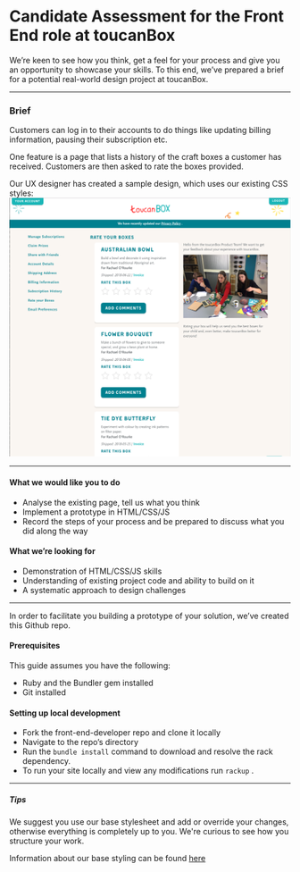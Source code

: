 # Candidate Assessment for the Front End role at toucanBox

We’re keen to see how you think, get a feel for your process and give you an opportunity to showcase your skills. To this end, we’ve prepared a brief for a potential real-world design project at toucanBox.

---

### Brief

Customers can log in to their accounts to do things like updating billing information, pausing their subscription etc. 

One feature is a page that lists a history of the craft boxes a customer has received. Customers are then asked to rate the boxes provided. 

Our UX designer has created a sample design, which uses our existing CSS styles:
![Desktop Screenshot](/rate_your_boxes_desktop.png?raw=true "Desktop Screenshot")


---

#### What we would like you to do
- Analyse the existing page, tell us what you think
- Implement a prototype in HTML/CSS/JS
- Record the steps of your process and be prepared to discuss what you did along the way

#### What we’re looking for
- Demonstration of HTML/CSS/JS skills
- Understanding of existing project code and ability to build on it
- A systematic approach to design challenges

---

In order to facilitate you building a prototype of your solution, we’ve created this Github repo.


#### Prerequisites
This guide assumes you have the following:
- Ruby and the Bundler gem installed
- Git installed


#### Setting up local development
- Fork the front-end-developer repo and clone it locally
- Navigate to the repo’s directory
- Run the `bundle install` command to download and resolve the rack dependency.
- To run your site locally and view any modifications run `rackup` .

---


##### Tips
We suggest you use our base stylesheet and add or override your changes, otherwise everything is completely up to you. We're curious to see how you structure your work.

Information about our base styling can be found [here](https://www.toucanbox.com/styles)


